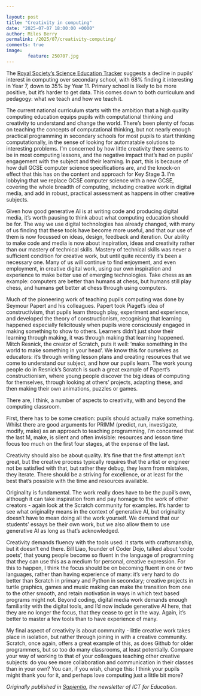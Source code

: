 ```yaml
---  

layout: post  
title: "Creativity in computing"  
date: "2025-07-07 18:00:00 +0000"
author: Miles Berry
permalink: /2025/07/creativity-computing/
comments: true
image:
        feature: 250707.jpg
---
```


The [Royal Society’s Science Education Tracker](https://royalsociety.org/-/media/policy/projects/science-education-tracker/science-education-tracker-2023.pdf#page=65.06)  suggests a decline in pupils’ interest in  computing over secondary school, with 68% finding it interesting in Year 7, down to 35% by Year 11. Primary school is likely to be more positive, but it’s harder to get data. This comes down to both curriculum and pedagogy: what we teach and how we teach it.  

The current national curriculum starts with the ambition that a high quality computing education equips pupils with computational thinking and creativity to understand and change the world. There’s been plenty of focus on teaching the concepts of computational thinking, but not nearly enough practical programming in secondary schools for most pupils to start thinking computationally, in the sense of looking for automatable solutions to interesting problems. I’m concerned by how little creativity there seems to be in most computing lessons, and the negative impact that’s had on pupils’ engagement with the subject and their learning. In part, this is because of how dull GCSE computer science specifications are, and the knock-on effect that this has on the content and approach for Key Stage 3. I’m lobbying that we replace GCSE computer science with a new GCSE, covering the whole breadth of computing, including creative work in digital media, and add in robust, practical assessment as happens in other creative subjects.  

Given how good generative AI is at writing code and producing digital media, it’s worth pausing to think about what computing education should be for. The way we use digital technologies has already changed, with many of us finding that these tools have become more useful, and that our use of them is now focussed on ideas, design, feedback and iteration. Our ability to make code and media is now about inspiration, ideas and creativity rather than our mastery of technical skills. Mastery of technical skills was never a sufficient condition for creative work, but until quite recently it’s been a necessary one. Many of us will continue to find enjoyment, and even employment, in creative digital work, using our own inspiration and experience to make better use of emerging technologies. Take chess as an example: computers are better than humans at chess, but humans still play chess, and humans get better at chess through using computers.  

Much of the pioneering work of teaching pupils computing was done by Seymour Papert and his colleagues. Papert took Piaget’s idea of constructivism, that pupils learn through play, experiment and experience, and developed the theory of constructionism, recognising that learning happened especially felicitously when pupils were consciously engaged in making something to show to others. Learners didn’t just show their learning through making, it was through making that learning happened. Mitch Resnick, the creator of Scratch, puts it well: ‘make something in the world to make something in your head’. We know this for ourselves as educators: it’s through writing lesson plans and creating resources that we come to understand our subject, and how our pupils learn. The work young people do in Resnick’s Scratch is such a great example of Papert’s constructionism, where young people discover the big ideas of computing for themselves, through looking at others’ projects, adapting these, and then making their own animations, puzzles or games.  

There are, I think, a number of aspects to creativity, with and beyond the computing classroom.  

First, there has to be some creation: pupils should actually make something. Whilst there are good arguments for PRIMM (predict, run, investigate, modify, make) as an approach to teaching programming, I’m concerned that the last M, make, is silent and often invisible: resources and lesson time focus too much on the first four stages, at the expense of the last.  

Creativity should also be about quality. It’s fine that the first attempt isn’t great, but the creative process typically requires that the artist or engineer not be satisfied with that, but rather they debug, they learn from mistakes, they iterate. There should be a striving for excellence, or at least for the best that’s possible with the time and resources available.  

Originality is fundamental. The work really does have to be the pupil’s own, although it can take inspiration from and pay homage to the work of other creators - again look at the Scratch community for examples. It’s harder to see what originality means in the context of generative AI, but originality doesn’t have to mean doing all the work yourself. We demand that our students’ essays be their own work, but we also allow them to use generative AI as long as that’s acknowledged.  

Creativity demands fluency with the tools used: it starts with craftsmanship, but it doesn’t end there. Bill Liao, founder of Coder Dojo, talked about ‘coder poets’, that young people become so fluent in the language of programming that they can use this as a medium for personal, creative expression. For this to happen, I think the focus should be on becoming fluent in one or two languages, rather than having experience of many: it’s very hard to do better than Scratch in primary and Python in secondary; creative projects in turtle graphics, games and music making can make the transition from one to the other smooth, and retain motivation in ways in which text based programs might not. Beyond coding, digital media work demands enough familiarity with the digital tools, and I’d now include generative AI here, that they are no longer the focus, that they cease to get in the way. Again, it’s better to master a few tools than to have experience of many.  

My final aspect of creativity is about community - little creative work takes place in isolation, but rather through joining in with a creative community. Scratch, once again, offers a great example of this, as does Github for older programmers, but so too do many classrooms, at least potentially. Compare your way of working to that of your colleagues teaching other creative subjects: do you see more collaboration and communication in their classes than in your own? You can, if you wish, change this: I think your pupils might thank you for it, and perhaps love computing just a little bit more?  








*Originally published in [Sapientia](https://www.ictforeducation.co.uk/sapientia/), the newsletter of ICT for Education.*
